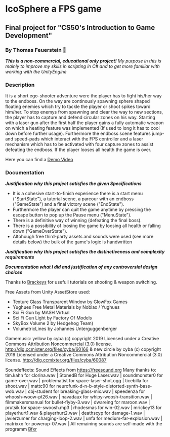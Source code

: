 # IcoSphere a FPS game 
## Final project for "CS50's Introduction to Game Development"
### By Thomas Feuerstein :bearded_person:

***This is a non-commercial, educational only project!***
*My purpose in this is mainly to improve my skills in scripting in C#*
*and to get more familiar with working with the UnityEngine*

### Description
It is a short ego-shooter adventure were the player has to fight
his/her way to the endboss.
On the way are continously spawning sphere shaped floating
enemies which try to tackle the player or shoot spikes toward him/her.
To stop enemys from spawning and clear the way to new sections,
the player has to capture and defend circular zones on his way.
Starting with a laser gun after the first half the player gains a fully
automatic weapon on which a heating feature was implemented
(If used to long it has to cool down before further usage).
Furthermore the endboss scene features jump- and speed-pads
which interact with the FPS controller and a laser mechanism
which has to be activated with four capture zones to assist 
defeating the endboss.
If the player looses all health the game is over.

Here you can find a [Demo Video](https://youtu.be/8VxhTAMiaAw)

### Documentation
***Justification why this project satisfies the given Specifications***
- It is a cohesive start-to-finish experience there is a start menu ("StartState"), 
a tutorial scene, a parcour with an endboss ("GameState") 
and a final victory scene ("EndState"). 
- Furthermore the player can quit the game anytime 
by pressing the escape button to pop up the Pause menu ("MenuState").
- There is a definitive way of winning (defeating the final boss).
- There is a possibility of loosing the game by loosing all health or falling down ("GameOverState").
- Altohough free third-party assets and sounds were used (see more details below) 
the bulk of the game's logic is handwritten 


***Justification why this project satisfies the distinctiveness and complexity requirements***

***Documentation what I did and justification of any controversial design choices***

Thanks to [Brackeys](https://www.youtube.com/channel/UCYbK_tjZ2OrIZFBvU6CCMiA) for usefull tutorials
on shooting & weapon switching.

Free Assets from Unity AssetStore used:
- Texture Glass Transparent Window by GlowFox Games
- Yughues Free Metal Materials by Nobiax / Yughues
- Sci Fi Gun by MASH Virtual
- Sci Fi Gun Light by Factory Of Models
- SkyBox Volume 2 by Hedgehog Team)
- VolumetricLines by Johannes Unterguggenberger

Gamemusic:
yellow by cyba (c) 
copyright 2019 Licensed under 
a Creative Commons Attribution Noncommercial (3.0) license.
http://dig.ccmixter.org/files/cyba/60166 
& new circle by cyba (c) 
copyright 2019 Licensed under 
a Creative Commons Attribution Noncommercial  (3.0) license. 
http://dig.ccmixter.org/files/cyba/60087

Soundeffects:
Sound Effects from https://freesound.org
Many thanks to: 
tim.kahn for clorina.wav | StonedB for Huge Laser.wav | 
soundmonster0 for game-over.wav | problematist for space-laser-shot.ogg |
ticebilla for shoot.wav | mattc90 for neurofunk-d-n-b-style-distorted-synth-bass-wob.wav |
cbj-student for breaking-glass-mix.wav | speedenza for whoosh-woow-pt26.wav |
navadaux for whipy-woosh-transition.wav | filmmakersmanual for bullet-flyby-3.wav |
dwareing for maroon.wav | prutsik for space-swoosh.mp3 | rhodesmas for win-02.wav |
mrickey13 for playerhurt1.wav & playerhurt2.wav | deathscyp for damage-1.wav |
javierzumer for charging-loop-2.wav | unfa for medium-far-explosion.wav |
matrixxx for powerup-07.wav |
All remaining sounds are self-made with the programm [Bfxr](https://www.bfxr.net/)
